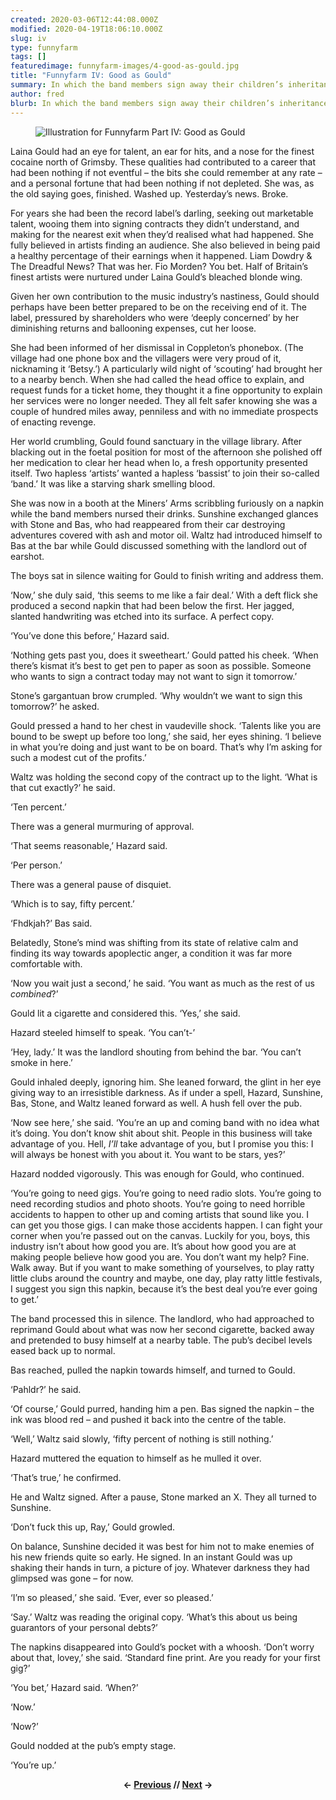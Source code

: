 ```yaml
---
created: 2020-03-06T12:44:08.000Z
modified: 2020-04-19T18:06:10.000Z
slug: iv
type: funnyfarm
tags: []
featuredimage: funnyfarm-images/4-good-as-gould.jpg
title: "Funnyfarm IV: Good as Gould"
summary: In which the band members sign away their children’s inheritances. And their grandchildren’s
author: fred
blurb: In which the band members sign away their children’s inheritances. And their grandchildren’s.
---
```


<figure class="wide">
  <img src="funnyfarm-images/4-good-as-gould.jpg" alt="Illustration for Funnyfarm Part IV: Good as Gould" />
  <figcaption></figcaption>
</figure>

Laina Gould had an eye for talent, an ear for hits, and a nose for the finest cocaine north of Grimsby. These qualities had contributed to a career that had been nothing if not eventful – the bits she could remember at any rate – and a personal fortune that had been nothing if not depleted. She was, as the old saying goes, finished. Washed up. Yesterday’s news. Broke.

For years she had been the record label’s darling, seeking out marketable talent, wooing them into signing contracts they didn’t understand, and making for the nearest exit when they’d realised what had happened. She fully believed in artists finding an audience. She also believed in being paid a healthy percentage of their earnings when it happened. Liam Dowdry & The Dreadful News? That was her. Fio Morden? You bet. Half of Britain’s finest artists were nurtured under Laina Gould’s bleached blonde wing.

Given her own contribution to the music industry’s nastiness, Gould should perhaps have been better prepared to be on the receiving end of it. The label, pressured by shareholders who were ‘deeply concerned’ by her diminishing returns and ballooning expenses, cut her loose.

She had been informed of her dismissal in Coppleton’s phonebox. (The village had one phone box and the villagers were very proud of it, nicknaming it ‘Betsy.’) A particularly wild night of ‘scouting’ had brought her to a nearby bench. When she had called the head office to explain, and request funds for a ticket home, they thought it a fine opportunity to explain her services were no longer needed. They all felt safer knowing she was a couple of hundred miles away, penniless and with no immediate prospects of enacting revenge.

Her world crumbling, Gould found sanctuary in the village library. After blacking out in the foetal position for most of the afternoon she polished off her medication to clear her head when lo, a fresh opportunity presented itself. Two hapless ‘artists’ wanted a hapless ‘bassist’ to join their so-called ‘band.’ It was like a starving shark smelling blood.

She was now in a booth at the Miners’ Arms scribbling furiously on a napkin while the band members nursed their drinks. Sunshine exchanged glances with Stone and Bas, who had reappeared from their car destroying adventures covered with ash and motor oil. Waltz had introduced himself to Bas at the bar while Gould discussed something with the landlord out of earshot.

The boys sat in silence waiting for Gould to finish writing and address them.

‘Now,’ she duly said, ‘this seems to me like a fair deal.’ With a deft flick she produced a second napkin that had been below the first. Her jagged, slanted handwriting was etched into its surface. A perfect copy.

‘You’ve done this before,’ Hazard said.

‘Nothing gets past you, does it sweetheart.’ Gould patted his cheek. ‘When there’s kismat it’s best to get pen to paper as soon as possible. Someone who wants to sign a contract today may not want to sign it tomorrow.’

Stone’s gargantuan brow crumpled. ‘Why wouldn’t we want to sign this tomorrow?’ he asked.

Gould pressed a hand to her chest in vaudeville shock. ‘Talents like you are bound to be swept up before too long,’ she said, her eyes shining. ‘I believe in what you’re doing and just want to be on board. That’s why I’m asking for such a modest cut of the profits.’

Waltz was holding the second copy of the contract up to the light. ‘What is that cut exactly?’ he said.

‘Ten percent.’

There was a general murmuring of approval.

‘That seems reasonable,’ Hazard said.

‘Per person.’

There was a general pause of disquiet.

‘Which is to say, fifty percent.’

‘Fhdkjah?’ Bas said.

Belatedly, Stone’s mind was shifting from its state of relative calm and finding its way towards apoplectic anger, a condition it was far more comfortable with.

‘Now you wait just a second,’ he said. ‘You want as much as the rest of us *combined*?’

Gould lit a cigarette and considered this. ‘Yes,’ she said.

Hazard steeled himself to speak. ‘You can’t-’

‘Hey, lady.’ It was the landlord shouting from behind the bar. ‘You can’t smoke in here.’

Gould inhaled deeply, ignoring him. She leaned forward, the glint in her eye giving way to an irresistible darkness. As if under a spell, Hazard, Sunshine, Bas, Stone, and Waltz leaned forward as well. A hush fell over the pub.

‘Now see here,’ she said. ‘You’re an up and coming band with no idea what it’s doing. You don’t know shit about shit. People in this business will take advantage of you. Hell, *I’ll* take advantage of you, but I promise you this: I will always be honest with you about it. You want to be stars, yes?’

Hazard nodded vigorously. This was enough for Gould, who continued.

‘You’re going to need gigs. You’re going to need radio slots. You’re going to need recording studios and photo shoots. You’re going to need horrible accidents to happen to other up and coming artists that sound like you. I can get you those gigs. I can make those accidents happen. I can fight your corner when you’re passed out on the canvas. Luckily for you, boys, this industry isn’t about how good you are. It’s about how good you are at making people believe how good you are. You don’t want my help? Fine. Walk away. But if you want to make something of yourselves, to play ratty little clubs around the country and maybe, one day, play ratty little festivals, I suggest you sign this napkin, because it’s the best deal you’re ever going to get.’

The band processed this in silence. The landlord, who had approached to reprimand Gould about what was now her second cigarette, backed away and pretended to busy himself at a nearby table. The pub’s decibel levels eased back up to normal.

Bas reached, pulled the napkin towards himself, and turned to Gould.

‘Pahldr?’ he said.

‘Of course,’ Gould purred, handing him a pen. Bas signed the napkin – the ink was blood red – and pushed it back into the centre of the table.

‘Well,’ Waltz said slowly, ‘fifty percent of nothing is still nothing.’

Hazard muttered the equation to himself as he mulled it over.

‘That’s true,’ he confirmed.

He and Waltz signed. After a pause, Stone marked an X. They all turned to Sunshine.

‘Don’t fuck this up, Ray,’ Gould growled.

On balance, Sunshine decided it was best for him not to make enemies of his new friends quite so early. He signed. In an instant Gould was up shaking their hands in turn, a picture of joy. Whatever darkness they had glimpsed was gone – for now.

‘I’m so pleased,’ she said. ‘Ever, ever so pleased.’

‘Say.’ Waltz was reading the original copy. ‘What’s this about us being guarantors of your personal debts?’

The napkins disappeared into Gould’s pocket with a whoosh. ‘Don’t worry about that, lovey,’ she said. ‘Standard fine print. Are you ready for your first gig?’

‘You bet,’ Hazard said. ‘When?’

‘Now.’

‘Now?’

Gould nodded at the pub’s empty stage.

‘You’re up.’

<center><strong></strong><p><strong>← <a href="funnyfarm/iii/">Previous</a> // <a href="funnyfarm/v/">Next</a> →</strong></p></center>